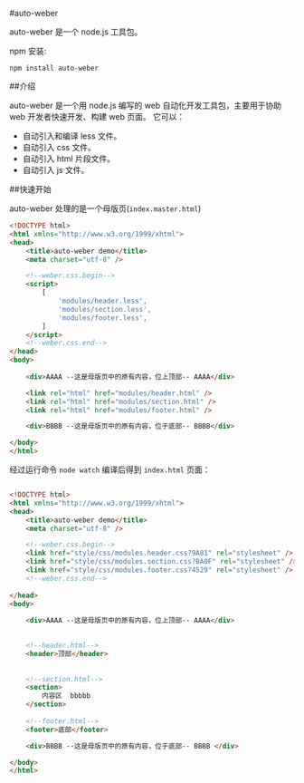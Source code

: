 
#auto-weber

auto-weber 是一个 node.js 工具包。 

npm 安装:

`npm install auto-weber`


##介绍

auto-weber 是一个用 node.js 编写的 web 自动化开发工具包，主要用于协助 web 开发者快速开发、构建 web 页面。 它可以：

- 自动引入和编译 less 文件。
- 自动引入 css 文件。
- 自动引入 html 片段文件。
- 自动引入 js 文件。




##快速开始

auto-weber 处理的是一个母版页(`index.master.html`)

``` html
<!DOCTYPE html>
<html xmlns="http://www.w3.org/1999/xhtml">
<head>
    <title>auto-weber demo</title>
    <meta charset="utf-8" />

    <!--weber.css.begin-->
    <script>
        [
            'modules/header.less',
            'modules/section.less',
            'modules/footer.less',
        ]
    </script>
    <!--weber.css.end-->
</head>
<body>
    
    <div>AAAA --这是母版页中的原有内容，位上顶部-- AAAA</div>

    <link rel="html" href="modules/header.html" />
    <link rel="html" href="modules/section.html" />
    <link rel="html" href="modules/footer.html" />

    <div>BBBB --这是母版页中的原有内容，位于底部-- BBBB</div>

</body>
</html>

```

经过运行命令 `node watch` 编译后得到 `index.html` 页面：

```html

<!DOCTYPE html>
<html xmlns="http://www.w3.org/1999/xhtml">
<head>
    <title>auto-weber demo</title>
    <meta charset="utf-8" />

    <!--weber.css.begin-->
    <link href="style/css/modules.header.css?9A81" rel="stylesheet" />
    <link href="style/css/modules.section.css?BA0F" rel="stylesheet" />
    <link href="style/css/modules.footer.css?4529" rel="stylesheet" />
    <!--weber.css.end-->
    
</head>
<body>
    
    <div>AAAA --这是母版页中的原有内容，位上顶部-- AAAA</div>

    
    <!--header.html-->
    <header>顶部</header>
    
    
    <!--section.html-->
    <section>
        内容区  bbbbb
    </section>
    
    <!--footer.html-->
    <footer>底部</footer>

    <div>BBBB --这是母版页中的原有内容，位于底部-- BBBB </div>

</body>
</html>



``` 